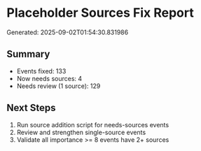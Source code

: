 # Placeholder Sources Fix Report
Generated: 2025-09-02T01:54:30.831986

## Summary
- Events fixed: 133
- Now needs sources: 4
- Needs review (1 source): 129

## Next Steps
1. Run source addition script for needs-sources events
2. Review and strengthen single-source events
3. Validate all importance >= 8 events have 2+ sources
